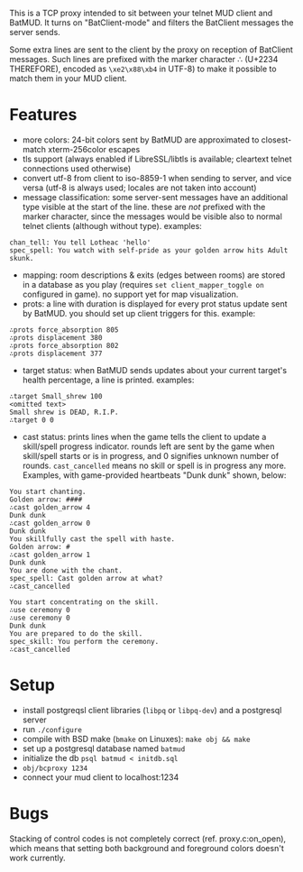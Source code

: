 This is a TCP proxy intended to sit between your telnet MUD client and BatMUD.
It turns on "BatClient-mode" and filters the BatClient messages the server
sends.

Some extra lines are sent to the client by the proxy on reception of BatClient
messages. Such lines are prefixed with the marker character ∴ (U+2234
THEREFORE), encoded as `\xe2\x88\xb4` in UTF-8) to make it possible to match
them in your MUD client.

Features
========

 - more colors: 24-bit colors sent by BatMUD are approximated to closest-match
   xterm-256color escapes
 - tls support (always enabled if LibreSSL/libtls is available; cleartext
   telnet connections used otherwise)
 - convert utf-8 from client to iso-8859-1 when sending to server, and vice
   versa (utf-8 is always used; locales are not taken into account)
 - message classification: some server-sent messages have an additional type
   visible at the start of the line. these are *not* prefixed with the marker
   character, since the messages would be visible also to normal telnet clients
   (although without type). examples:
```
chan_tell: You tell Lotheac 'hello'
spec_spell: You watch with self-pride as your golden arrow hits Adult skunk.
```
 - mapping: room descriptions & exits (edges between rooms) are stored in a
   database as you play (requires `set client_mapper_toggle on` configured in
   game). no support yet for map visualization.
 - prots: a line with duration is displayed for every prot status update sent
   by BatMUD. you should set up client triggers for this. example:
```
∴prots force_absorption 805
∴prots displacement 380
∴prots force_absorption 802
∴prots displacement 377
```
 - target status: when BatMUD sends updates about your current target's health
   percentage, a line is printed. examples:
```
∴target Small_shrew 100
<omitted text>
Small shrew is DEAD, R.I.P.
∴target 0 0
```
 - cast status: prints lines when the game tells the client to update a
   skill/spell progress indicator. rounds left are sent by the game when
   skill/spell starts or is in progress, and 0 signifies unknown number of
   rounds. `cast_cancelled` means no skill or spell is in progress any more.
   Examples, with game-provided heartbeats "Dunk dunk" shown, below:
```
You start chanting.
Golden arrow: ####
∴cast golden_arrow 4
Dunk dunk
∴cast golden_arrow 0
Dunk dunk
You skillfully cast the spell with haste.
Golden arrow: #
∴cast golden_arrow 1
Dunk dunk
You are done with the chant.
spec_spell: Cast golden arrow at what?
∴cast_cancelled

You start concentrating on the skill.
∴use ceremony 0
∴use ceremony 0
Dunk dunk
You are prepared to do the skill.
spec_skill: You perform the ceremony.
∴cast_cancelled
```

Setup
=====

 - install postgreqsl client libraries (`libpq` or `libpq-dev`) and a
   postgresql server
 - run `./configure`
 - compile with BSD make (`bmake` on Linuxes): `make obj && make`
 - set up a postgresql database named `batmud`
 - initialize the db `psql batmud < initdb.sql`
 - `obj/bcproxy 1234`
 - connect your mud client to localhost:1234

Bugs
====

Stacking of control codes is not completely correct (ref. proxy.c:on\_open),
which means that setting both background and foreground colors doesn't work
currently.
